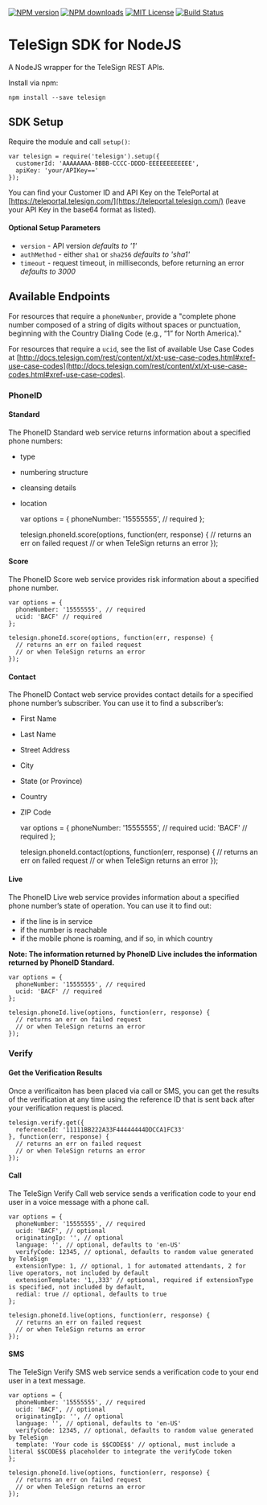 [![NPM version][npm-version-image]][npm-url] [![NPM downloads][npm-downloads-image]][npm-url] [![MIT License][license-image]][license-url] [![Build Status][travis-image]][travis-url]

# TeleSign SDK for NodeJS

A NodeJS wrapper for the TeleSign REST APIs.

Install via npm:

    npm install --save telesign

## SDK Setup

Require the module and call ``setup()``:

    var telesign = require('telesign').setup({
      customerId: 'AAAAAAAA-BBBB-CCCC-DDDD-EEEEEEEEEEEE',
      apiKey: 'your/APIKey=='
    });

You can find your Customer ID and API Key on the TelePortal at [https://teleportal.telesign.com/](https://teleportal.telesign.com/) (leave your API Key in the base64 format as listed).

#### Optional Setup Parameters

- ``version`` - API version *defaults to '1'*
- ``authMethod`` - either ``sha1`` or ``sha256`` *defaults to 'sha1'*
- ``timeout`` - request timeout, in milliseconds, before returning an error *defaults to 3000*

## Available Endpoints

For resources that require a ``phoneNumber``, provide a "complete phone number composed of a string of digits without spaces or punctuation, beginning with the Country Dialing Code (e.g., “1” for North America)."

For resources that require a ``ucid``, see the list of available Use Case Codes at [http://docs.telesign.com/rest/content/xt/xt-use-case-codes.html#xref-use-case-codes](http://docs.telesign.com/rest/content/xt/xt-use-case-codes.html#xref-use-case-codes).

### PhoneID

#### Standard

The PhoneID Standard web service returns information about a specified phone numbers:

- type
- numbering structure
- cleansing details
- location

    var options = {
      phoneNumber: '15555555', // required
    };

    telesign.phoneId.score(options, function(err, response) {
      // returns an err on failed request
      // or when TeleSign returns an error
    });

#### Score

The PhoneID Score web service provides risk information about a specified phone number.

    var options = {
      phoneNumber: '15555555', // required
      ucid: 'BACF' // required
    };

    telesign.phoneId.score(options, function(err, response) {
      // returns an err on failed request
      // or when TeleSign returns an error
    });

#### Contact

The PhoneID Contact web service provides contact details for a specified phone number’s subscriber. You can use it to find a subscriber’s:

- First Name
- Last Name
- Street Address
- City
- State (or Province)
- Country
- ZIP Code

    var options = {
      phoneNumber: '15555555', // required
      ucid: 'BACF' // required
    };

    telesign.phoneId.contact(options, function(err, response) {
      // returns an err on failed request
      // or when TeleSign returns an error
    });

#### Live

The PhoneID Live web service provides information about a specified phone number’s state of operation. You can use it to find out:

- if the line is in service
- if the number is reachable
- if the mobile phone is roaming, and if so, in which country

**Note: The information returned by PhoneID Live includes the information returned by PhoneID Standard.**

    var options = {
      phoneNumber: '15555555', // required
      ucid: 'BACF' // required
    };

    telesign.phoneId.live(options, function(err, response) {
      // returns an err on failed request
      // or when TeleSign returns an error
    });

### Verify

#### Get the Verification Results

Once a verificaiton has been placed via call or SMS, you can get the results of the verification at any time using the reference ID that is sent back after your verification request is placed.

    telesign.verify.get({
      referenceId: '11111BB222A33F44444444DDCCA1FC33'
    }, function(err, response) {
      // returns an err on failed request
      // or when TeleSign returns an error
    });

#### Call

The TeleSign Verify Call web service sends a verification code to your end user in a voice message with a phone call.

    var options = {
      phoneNumber: '15555555', // required
      ucid: 'BACF', // optional
      originatingIp: '', // optional
      language: '', // optional, defaults to 'en-US'
      verifyCode: 12345, // optional, defaults to random value generated by TeleSign
      extensionType: 1, // optional, 1 for automated attendants, 2 for live operators, not included by default
      extensionTemplate: '1,,333' // optional, required if extensionType is specified, not included by default,
      redial: true // optional, defaults to true
    };

    telesign.phoneId.live(options, function(err, response) {
      // returns an err on failed request
      // or when TeleSign returns an error
    });

#### SMS

The TeleSign Verify SMS web service sends a verification code to your end user in a text message.

    var options = {
      phoneNumber: '15555555', // required
      ucid: 'BACF', // optional
      originatingIp: '', // optional
      language: '', // optional, defaults to 'en-US'
      verifyCode: 12345, // optional, defaults to random value generated by TeleSign
      template: 'Your code is $$CODE$$' // optional, must include a literal $$CODE$$ placeholder to integrate the verifyCode token
    };

    telesign.phoneId.live(options, function(err, response) {
      // returns an err on failed request
      // or when TeleSign returns an error
    });

[license-image]: http://img.shields.io/badge/license-MIT-blue.svg?style=flat-square
[license-url]: https://github.com/giftnix/telesign/blob/master/LICENSE

[npm-version-image]: http://img.shields.io/npm/v/telesign.svg?style=flat-square
[npm-downloads-image]: http://img.shields.io/npm/dm/telesign.svg?style=flat-square
[npm-url]: https://npmjs.org/package/telesign

[travis-image]: http://img.shields.io/travis/giftnix/telesign.svg?style=flat-square
[travis-url]: http://travis-ci.org/giftnix/telesign